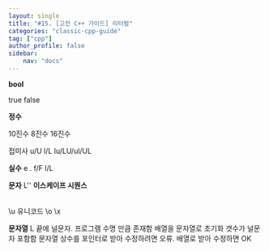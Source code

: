 ```yaml
---
layout: single
title: "#15. [고전 C++ 가이드] 리터럴"
categories: "classic-cpp-guide"
tag: ["cpp"]
author_profile: false
sidebar: 
    nav: "docs"
---
```


**bool**

true
false

**정수**

10진수
8진수 
16진수

접미사
u/U
l/L
lu/LU/ul/UL

**실수**
e
.
f/F
l/L

**문자**
L''
**이스케이프 시퀀스**

\
\u 유니코드
\o
\x

**문자열**
L
끝에 널문자.
프로그램 수명 만큼 존재함
배열을 문자열로 초기화 갯수가 널문자 포함함
문자열 상수를 포인터로 받아 수정하려면 오류.
배열로 받아 수정하면 OK
